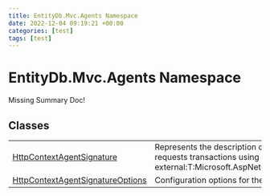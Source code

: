 ```yaml
---
title: EntityDb.Mvc.Agents Namespace
date: 2022-12-04 09:19:21 +00:00
categories: [test]
tags: [test]
---
```


# EntityDb.Mvc.Agents Namespace
Missing Summary Doc!
## Classes
<table><tr><td><a href='#/posts/dotnet-entitydb-mvc-agents-httpcontextagentsignature'>HttpContextAgentSignature</a></td><td>
Represents the description of an agent who requests transactions using an
[see external:T:Microsoft.AspNetCore.Http.HttpContext].
</td></tr><tr><td><a href='#/posts/dotnet-entitydb-mvc-agents-httpcontextagentsignatureoptions'>HttpContextAgentSignatureOptions</a></td><td>
Configuration options for the Http Context agent.
</td></tr></table>
